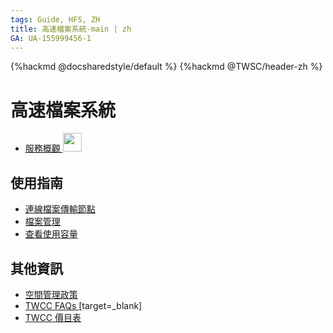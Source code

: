 ```yaml
---
tags: Guide, HFS, ZH
title: 高速檔案系統-main | zh 
GA: UA-155999456-1
---
```


{%hackmd @docsharedstyle/default %}
{%hackmd @TWSC/header-zh %}

# 高速檔案系統

- [服務概觀 <img src="https://cos.twcc.ai/SYS-MANUAL/uploads/upload_a2514dcee06093bda60777e51fd25438.png" width="30" heigh="30">](/@preview-twccdocs/hfs-overview-zh)

使用指南 <i class="fa fa-book" aria-hidden="true"></i> 
---

- [連線檔案傳輸節點](/@preview-twccdocs/guide-hfs-connect-to-data-transfer-node-zh)
- [檔案管理](/@preview-twccdocs/guide-hfs-manage-files-zh)
- [查看使用容量](/@preview-twccdocs/guide-hfs-check-storage-usage-zh)

<!-- 概念說明 <i class="fa fa-commenting-o" aria-hidden="true"></i>
--- -->

<!-- HowTo <i class="fa fa-lightbulb-o" aria-hidden="true"></i>
--- -->

其他資訊 <i class="fa fa-info-circle" aria-hidden="true"></i>
---

<!-- - [Release Notes]() -->
- [空間管理政策 <i class="fa fa-file-text" aria-hidden="true"></i>](/@preview-twccdocs/terms-hfs-storage-mngmt-policies-zh)
- [TWCC FAQs <i class="fa fa-question-circle" aria-hidden="true"></i>](/@twccdocs/faq-zh/https%3A%2F%2Fman.twcc.ai%2F%40twccdocs%2Ffaq-hfs-zh)[target=_blank] 
- [TWCC 價目表 <i class="fa fa-th-list" aria-hidden="true"></i>](/@twccdocs/SJWlN3YDr#高速檔案系統-Hyper-File-System-HFS) 